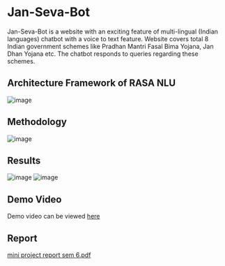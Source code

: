 # Jan-Seva-Bot

Jan-Seva-Bot is a website with an exciting feature of multi-lingual (Indian languages) chatbot with a voice to text feature. Website covers total 8 Indian government schemes like Pradhan Mantri Fasal Bima Yojana, Jan Dhan Yojana etc. The chatbot responds to queries regarding these schemes.

## Architecture Framework of RASA NLU
![image](https://github.com/sahilsalunkhe25/Jan-Seva-Bot/assets/105069915/2c9fc3aa-a2f9-4b66-b1ce-36d3c3e57c1c)

## Methodology
![image](https://github.com/sahilsalunkhe25/Jan-Seva-Bot/assets/105069915/63265835-c628-4b58-b295-575776ad76e2)

## Results
![image](https://github.com/sahilsalunkhe25/Jan-Seva-Bot/assets/105069915/affc322d-f5d7-45b5-b337-6d8bffa733f9)
![image](https://github.com/sahilsalunkhe25/Jan-Seva-Bot/assets/105069915/c07a1029-aa0d-4147-b9d7-9e05013053d4)

## Demo Video
Demo video can be viewed [here](https://drive.google.com/file/d/1kIzelvbiUrgC6HUJKKX550CvwLpoBqla/view?usp=sharing)

## Report
[mini project report sem 6.pdf](https://github.com/sahilsalunkhe25/Jan-Seva-Bot/files/11872742/mini.project.report.sem.6.pdf)


